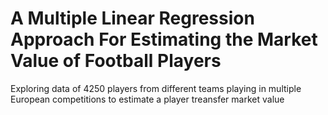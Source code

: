 # A Multiple Linear Regression Approach For Estimating the Market Value of Football Players

Exploring data of 4250 players from different teams playing in multiple European competitions to estimate a player treansfer market value
